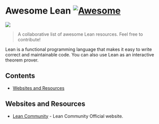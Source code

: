 # Awesome Lean [![Awesome](https://awesome.re/badge-flat.svg)](https://awesome.re)

[<img src="https://leanprover.github.io/images/lean_logo2.svg">](https://leanprover.github.io)

> A collaborative list of awesome Lean resources. Feel free to contribute!

Lean is a functional programming language that makes it easy to write correct and maintainable code. You can also use Lean as an interactive theorem prover.

## Contents

- [Websites and Resources](#websites-and-resources)

## Websites and Resources

- [Lean Community](https://leanprover-community.github.io/) - Lean Community Official website.
